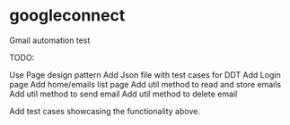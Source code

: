 # googleconnect
Gmail automation test

TODO: 

Use Page design pattern
Add Json file with test cases for DDT
Add Login page
Add home/emails list page
Add util method to read and store emails
Add util method to send email
Add util method to delete email

Add test cases showcasing the functionality above.



